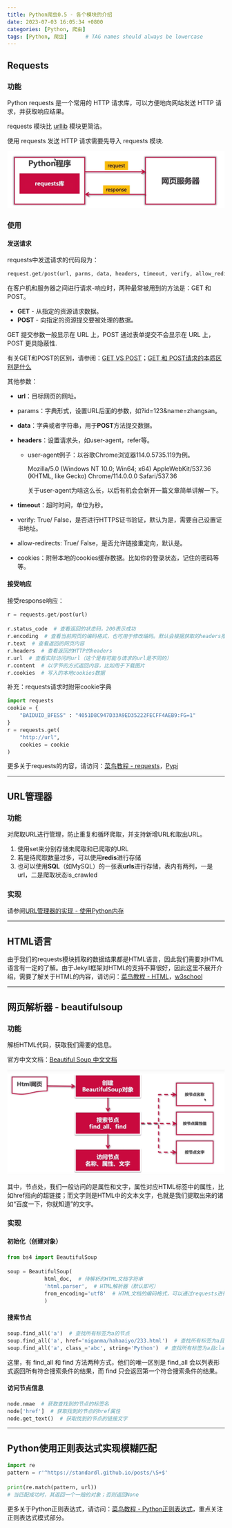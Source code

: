```yaml
---
title: Python爬虫0.5 - 各个模块的介绍
date: 2023-07-03 16:05:34 +0800
categories: [Python, 爬虫]
tags: [Python, 爬虫]      # TAG names should always be lowercase
---
```


## Requests

### 功能

Python requests 是一个常用的 HTTP 请求库，可以方便地向网站发送 HTTP 请求，并获取响应结果。

requests 模块比 [urllib](https://www.runoob.com/python3/python-urllib.html) 模块更简洁。

使用 requests 发送 HTTP 请求需要先导入 requests 模块.

![image-20230703160656897](https://github.com/StandardL/StandardL.github.io/raw/main/assets/img/posts/2023-07-03-Python%E7%88%AC%E8%99%AB0.5/Requests%E6%B5%81%E7%A8%8B.png)

### 使用

#### 发送请求

requests中发送请求的代码段为：

```python
request.get/post(url, parms, data, headers, timeout, verify, allow_redirects, cookies)
```

在客户机和服务器之间进行请求-响应时，两种最常被用到的方法是：GET 和 POST。

- **GET** - 从指定的资源请求数据。
- **POST** - 向指定的资源提交要被处理的数据。

GET 提交参数一般显示在 URL 上，POST 通过表单提交不会显示在 URL 上，POST 更具隐蔽性.

有关GET和POST的区别，请参阅：[GET VS POST](https://www.runoob.com/tags/html-httpmethods.html)；[GET 和 POST请求的本质区别是什么](https://cloud.tencent.com/developer/article/1915518)

其他参数：

- **url**：目标网页的网址。

- params：字典形式，设置URL后面的参数，如?id=123&name=zhangsan。

- **data**：字典或者字符串，用于**POST**方法提交数据。

- **headers**：设置请求头，如user-agent，refer等。

  - user-agent例子：以谷歌Chrome浏览器114.0.5735.119为例。

    Mozilla/5.0 (Windows NT 10.0; Win64; x64) AppleWebKit/537.36 (KHTML, like Gecko) Chrome/114.0.0.0 Safari/537.36

    关于user-agent为啥这么长，以后有机会会新开一篇文章简单讲解一下。

- **timeout**：超时时间，单位为秒。

- verify: True/ False，是否进行HTTPS证书验证，默认为是，需要自己设置证书地址。

- allow-redirects: True/ False，是否允许链接重定向，默认是。

- cookies：附带本地的cookies缓存数据。比如你的登录状态，记住的密码等等。

#### 接受响应

接受response响应：

```python
r = requests.get/post(url)

r.status_code  # 查看返回的状态码，200表示成功
r.encoding  # 查看当前网页的编码格式，也可用于修改编码。默认会根据获取的headers推测编码，若找不到则默认为ISO-8859-1编码
r.text  # 查看返回的网页内容
r.headers  # 查看返回的HTTP的headers
r.url  # 查看实际访问的url（这个是有可能与请求的url是不同的）
r.content  # 以字节的方式返回内容，比如用于下载图片
r.cookies  # 写入的本地cookies数据
```

补充：requests请求时附带cookie字典

```python
import requests
cookie = {
    "BAIDUID_BFESS" : "4051D8C947D33A9ED35222FECFF4AEB9:FG=1"
}
r = requests.get(
	"http://url", 
    cookies = cookie
)
```

更多关于requests的内容，请访问：[菜鸟教程 - requests](https://www.runoob.com/python3/python-requests.html)，[Pypi](https://pypi.org/project/requests/)

---

## URL管理器

### 功能

对爬取URL进行管理，防止重复和循环爬取，并支持新增URL和取出URL。

1. 使用set来分别存储未爬取和已爬取的URL
2. 若是待爬取数量过多，可以使用**redis**进行存储
3. 也可以使用**SQL**（如MySQL）的一张表**urls**进行存储，表内有两列，一是url，二是爬取状态is_crawled

### 实现

请参阅[URL管理器的实现 - 使用Python内存](https://standardl.github.io/posts/Python%E7%88%AC%E8%99%AB1.2-URL%E7%AE%A1%E7%90%86%E5%99%A8/)

---

## HTML语言

由于我们的requests模块抓取的数据结果都是HTML语言，因此我们需要对HTML语言有一定的了解。由于Jekyll框架对HTML的支持不算很好，因此这里不展开介绍，需要了解关于HTML的内容，请访问：[菜鸟教程 - HTML](https://www.runoob.com/html/html-tutorial.html)，[w3school](https://www.w3school.com.cn/)

---

## 网页解析器 - beautifulsoup

### 功能

解析HTML代码，获取我们需要的信息。

官方中文文档：[Beautiful Soup 中文文档](https://beautifulsoup.cn/)

![image-20230709231035000](https://github.com/StandardL/StandardL.github.io/raw/main/assets/img/posts/2023-07-03-Python%E7%88%AC%E8%99%AB0.5/BeautifulSoup语法.png)

其中，节点处，我们一般访问的是属性和文字，属性对应HTML标签中的属性，比如href指向的超链接；而文字则是HTML中的文本文字，也就是我们提取出来的诸如“百度一下，你就知道”的文字。

### 实现

#### 初始化（创建对象）

```python
from bs4 import BeautifulSoup

soup = BeautifulSoup(
			html_doc,  # 待解析的HTML文档字符串
			'html.parser',  # HTML解析器（默认即可）
			from_encoding='utf8'  # HTML文档的编码格式，可以通过requests进行预处理，此项因此不是必须项
			)
```

#### 搜索节点

```python
soup.find_all('a')  # 查找所有标签为a的节点
soup.find_all('a', href='niganma/hahaaiyo/233.html')  # 查找所有标签为a且链接符合href形式的节点
soup.find_all('a', class_='abc', string='Python')  # 查找所有标签为a且class为abc，文字为Python的节点
```

这里，有 find_all 和 find 方法两种方式，他们的唯一区别是 find_all 会以列表形式返回所有符合搜索条件的结果，而 find 只会返回第一个符合搜索条件的结果。

#### 访问节点信息

```python
node.nmae  # 获取查找到的节点的标签名
node['href']  # 获取找到的节点的href属性
node.get_text()  # 获取找到的节点的链接文字
```

---

## Python使用正则表达式实现模糊匹配

```python
import re
pattern = r'^https://standardl.github.io/posts/\S+$'

print(re.match(pattern, url)) 
# 当匹配成功时，其返回一个一赔的对象；否则返回None
```

更多关于Python正则表达式，请访问：[菜鸟教程 - Python正则表达式](https://www.runoob.com/python/python-reg-expressions.html)，重点关注正则表达式模式部分。
